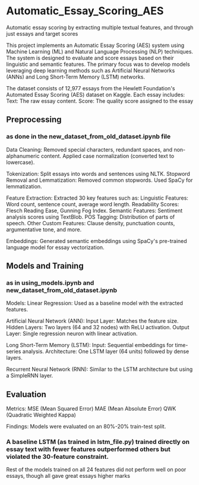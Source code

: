 # Automatic_Essay_Scoring_AES
Automatic essay scoring by extracting multiple textual features, and through just essays and target scores

This project implements an Automatic Essay Scoring (AES) system using Machine Learning (ML) and Natural Language Processing (NLP) techniques. The system is designed to evaluate and score essays based on their linguistic and semantic features. The primary focus was to develop models leveraging deep learning methods such as Artificial Neural Networks (ANNs) and Long Short-Term Memory (LSTM) networks. 

The dataset consists of 12,977 essays from the Hewlett Foundation's Automated Essay Scoring (AES) dataset on Kaggle. Each essay includes:
Text: The raw essay content.
Score: The quality score assigned to the essay

## Preprocessing ##
### as done in the new_dataset_from_old_dataset.ipynb file ###

Data Cleaning:
Removed special characters, redundant spaces, and non-alphanumeric content.
Applied case normalization (converted text to lowercase).

Tokenization:
Split essays into words and sentences using NLTK.
Stopword Removal and Lemmatization:
Removed common stopwords.
Used SpaCy for lemmatization.

Feature Extraction: Extracted 30 key features such as:
Linguistic Features: Word count, sentence count, average word length.
Readability Scores: Flesch Reading Ease, Gunning Fog Index.
Semantic Features: Sentiment analysis scores using TextBlob.
POS Tagging: Distribution of parts of speech.
Other Custom Features: Clause density, punctuation counts, argumentative tone, and more.

Embeddings:
Generated semantic embeddings using SpaCy's pre-trained language model for essay vectorization.

## Models and Training ##
### as in using_models.ipynb and new_dataset_from_old_dataset.ipynb ###
Models:
Linear Regression:
Used as a baseline model with the extracted features.

Artificial Neural Network (ANN):
Input Layer: Matches the feature size.
Hidden Layers: Two layers (64 and 32 nodes) with ReLU activation.
Output Layer: Single regression neuron with linear activation.

Long Short-Term Memory (LSTM):
Input: Sequential embeddings for time-series analysis.
Architecture: One LSTM layer (64 units) followed by dense layers.

Recurrent Neural Network (RNN):
Similar to the LSTM architecture but using a SimpleRNN layer.

## Evaluation ##
Metrics:
MSE (Mean Squared Error)
MAE (Mean Absolute Error)
QWK (Quadratic Weighted Kappa)

Findings:
Models were evaluated on an 80%-20% train-test split.
### A baseline LSTM (as trained in lstm_file.py) trained directly on essay text with fewer features outperformed others but violated the 30-feature constraint. ###
Rest of the models trained on all 24 features did not perform well on poor essays, though all gave great essays higher marks 

